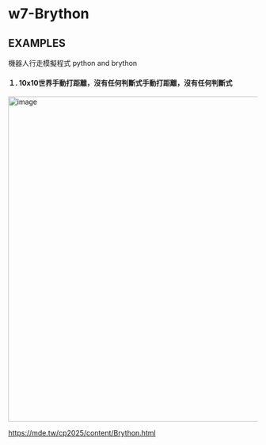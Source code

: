 # w7-Brython

## EXAMPLES

機器人行走模擬程式 python and brython

#### １. 10x10世界手動打距離，沒有任何判斷式手動打距離，沒有任何判斷式
<img width="777" height="656" alt="image" src="https://github.com/user-attachments/assets/329bf8b9-4f5c-40b3-ad6a-879f6ee73f51" />

https://mde.tw/cp2025/content/Brython.html



